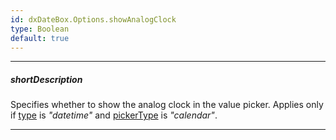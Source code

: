 ```yaml
---
id: dxDateBox.Options.showAnalogClock
type: Boolean
default: true
---
```

---
##### shortDescription
Specifies whether to show the analog clock in the value picker. Applies only if [type](/Documentation/ApiReference/UI_Widgets/dxDateBox/Configuration/#type) is *"datetime"* and [pickerType](/Documentation/ApiReference/UI_Widgets/dxDateBox/Configuration/#pickerType) is *"calendar"*.

---
